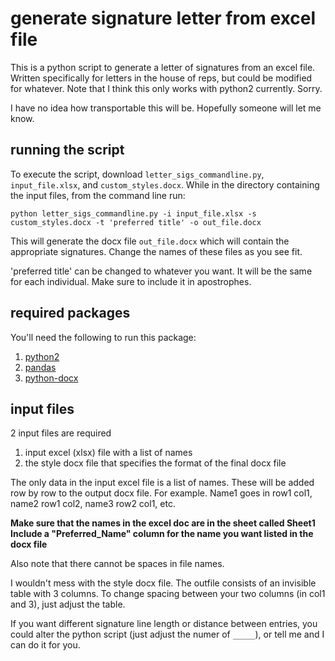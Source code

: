 # generate signature letter from excel file

This is a python script to generate a letter of signatures from an excel file. Written specifically for letters in the house of reps, but could be modified for whatever. Note that I think this only works with python2 currently. Sorry.

I have no idea how transportable this will be. Hopefully someone will let me know. 

## running the script

To execute the script, download `letter_sigs_commandline.py`, `input_file.xlsx`, and `custom_styles.docx`.  While in the directory containing the input files, from the command line run:

`python letter_sigs_commandline.py -i input_file.xlsx -s custom_styles.docx -t 'preferred title' -o out_file.docx`

This will generate the docx file `out_file.docx` which will contain the appropriate signatures. Change the names of these files as you see fit.

'preferred title' can be changed to whatever you want. It will be the same for each individual. Make sure to include it in apostrophes. 

## required packages

You'll need the following to run this package:

1. [python2](https://www.python.org/downloads/)
2. [pandas](https://pandas.pydata.org/pandas-docs/stable/install.html)
3. [python-docx](https://python-docx.readthedocs.io/en/latest/user/install.html#install)

## input files

2 input files are required

1. input excel (xlsx) file with a list of names
2. the style docx file that specifies the format of the final docx file

The only data in the input excel file is a list of names. These will be added row by row to the output docx file. For example. Name1 goes in row1 col1, name2 row1 col2, name3 row2 col1, etc. 

__Make sure that the names in the excel doc are in the sheet called Sheet1__
__Include a "Preferred_Name" column for the name you want listed in the docx file__

Also note that there cannot be spaces in file names. 

I wouldn't mess with the style docx file. The outfile consists of an invisible table with 3 columns. To change spacing between your two columns (in col1 and 3), just adjust the table.

If you want different signature line length or distance between entries, you could alter the python script (just adjust the numer of `_____`), or tell me and I can do it for you. 

